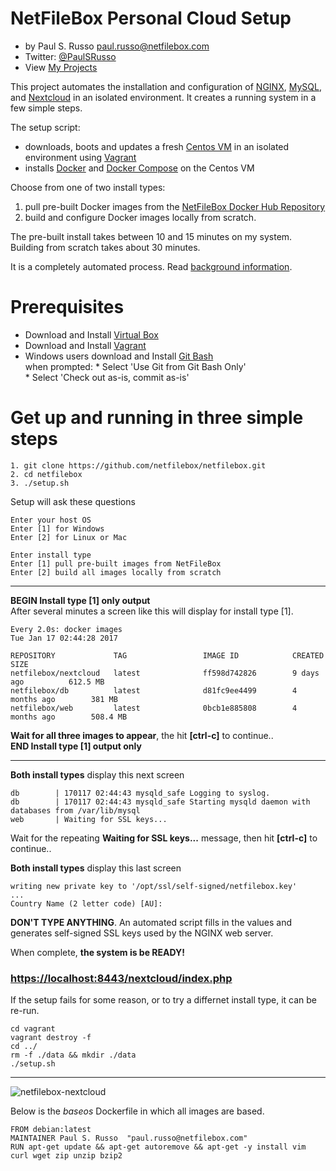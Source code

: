# NetFileBox Personal Cloud Setup
* by Paul S. Russo  paul.russo@netfilebox.com
* Twitter: [@PaulSRusso](https://twitter.com/@PaulSRusso)
* View [My Projects](https://paulsrusso.github.io)


This project automates the installation and configuration of [NGINX](https://www.nginx.com/), [MySQL](https://www.mysql.com/), and [Nextcloud](https://nextcloud.com/) in an isolated environment. It creates a running system in a few simple steps.  

The setup script:    
* downloads, boots and updates a fresh [Centos VM](https://atlas.hashicorp.com/centos/boxes/7) in an isolated environment using [Vagrant](https://www.vagrantup.com/)
* installs [Docker](https://www.docker.com) and [Docker Compose](https://docs.docker.com/compose/) on the Centos VM

Choose from one of two install types:  
1. pull pre-built Docker images from the [NetFileBox Docker Hub Repository](https://hub.docker.com/search/?q=netfilebox/)  
2. build and configure Docker images locally from scratch.

The pre-built install takes between 10 and 15 minutes on my system. Building from scratch takes about 30 minutes.

It is a completely automated process. Read [background information](https://paulsrusso.github.io/netfilebox).

# Prerequisites
* Download and Install <a href="https://www.virtualbox.org/wiki/Downloads" target="_blank">Virtual Box</a>
* Download and Install <a href="https://www.vagrantup.com/downloads.html" target="_blank">Vagrant</a>
* Windows users download and Install <a href="https://git-scm.com/downloads" target="_blank">Git Bash</a>   
    when prompted:
      * Select 'Use Git from Git Bash Only'   
      * Select 'Check out as-is, commit as-is'


# Get up and running in three simple steps 
```ShellSession
1. git clone https://github.com/netfilebox/netfilebox.git
2. cd netfilebox
3. ./setup.sh
```

Setup will ask these questions
```
Enter your host OS
Enter [1] for Windows 
Enter [2] for Linux or Mac 

Enter install type
Enter [1] pull pre-built images from NetFileBox
Enter [2] build all images locally from scratch 
```

---
**BEGIN Install type [1] only output**  
After several minutes a screen like this will display for install type [1].  
```
Every 2.0s: docker images                                                                                                                                             Tue Jan 17 02:44:28 2017

REPOSITORY             TAG                 IMAGE ID            CREATED             SIZE
netfilebox/nextcloud   latest              ff598d742826        9 days ago          612.5 MB
netfilebox/db          latest              d81fc9ee4499        4 months ago        381 MB
netfilebox/web         latest              0bcb1e885808        4 months ago        508.4 MB
```
**Wait for all three images to appear**, the hit **[ctrl-c]** to continue..  
**END Install type [1] output only** 

---
**Both install types** display this next screen 

```
db        | 170117 02:44:43 mysqld_safe Logging to syslog.
db        | 170117 02:44:43 mysqld_safe Starting mysqld daemon with databases from /var/lib/mysql
web       | Waiting for SSL keys...
```
Wait for the repeating **Waiting for SSL keys...** message, then hit **[ctrl-c]** to continue..

**Both install types** display this last screen 
```
writing new private key to '/opt/ssl/self-signed/netfilebox.key'
...
Country Name (2 letter code) [AU]:
```
**DON'T TYPE ANYTHING**. An automated script fills in the values and generates self-signed SSL keys used by the NGINX web server.   

When complete, **the system is be READY!**
### [https://localhost:8443/nextcloud/index.php](https://localhost:8443/nextcloud/index.php)
If the setup fails for some reason, or to try a differnet install type, it can be re-run.  
```ShellSession
cd vagrant 
vagrant destroy -f
cd ../
rm -f ./data && mkdir ./data
./setup.sh
```

---
![netfilebox-nextcloud](https://paulsrusso.github.io/netfilebox/images/netfilebox-nextcloud.png)

Below is the *baseos* Dockerfile in which all images are based.
```
FROM debian:latest
MAINTAINER Paul S. Russo  "paul.russo@netfilebox.com"
RUN apt-get update && apt-get autoremove && apt-get -y install vim curl wget zip unzip bzip2
```

